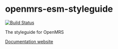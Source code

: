 # openmrs-esm-styleguide
[![Build Status](https://travis-ci.org/openmrs/openmrs-esm-styleguide.svg?branch=master)](https://travis-ci.org/openmrs/openmrs-esm-styleguide)

The styleguide for OpenMRS

[Documentation website](http://styleguide.openmrs.org/?path=/story/openmrs-styleguide--buttons)
